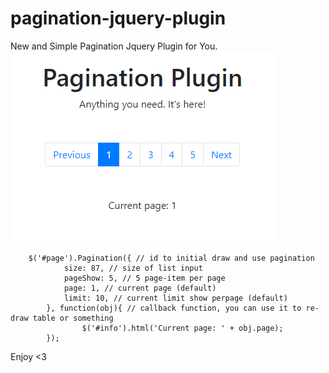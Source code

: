 # pagination-jquery-plugin
New and Simple Pagination Jquery Plugin for You.
<img src="https://github.com/jounger/pagination-jquery-plugin/blob/master/preview-img.PNG" />

```
	$('#page').Pagination({ // id to initial draw and use pagination
            size: 87, // size of list input
            pageShow: 5, // 5 page-item per page
            page: 1, // current page (default)
            limit: 10, // current limit show perpage (default)
    	}, function(obj){ // callback function, you can use it to re-draw table or something
            	$('#info').html('Current page: ' + obj.page);
    	});
```
Enjoy <3
